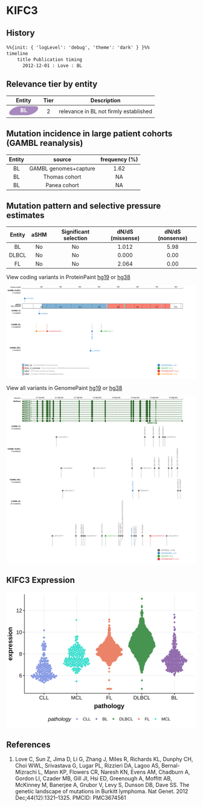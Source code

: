 # KIFC3

## History
```mermaid
%%{init: { 'logLevel': 'debug', 'theme': 'dark' } }%%
timeline
    title Publication timing
      2012-12-01 : Love : BL
```

## Relevance tier by entity

|Entity|Tier|Description                           |
|:------:|:----:|--------------------------------------|
|![BL](images/icons/BL_tier2.png)    |2   |relevance in BL not firmly established|

## Mutation incidence in large patient cohorts (GAMBL reanalysis)

|Entity|source               |frequency (%)|
|:------:|:---------------------:|:-------------:|
|BL    |GAMBL genomes+capture|1.62         |
|BL    |Thomas cohort        |  NA         |
|BL    |Panea cohort         |  NA         |

## Mutation pattern and selective pressure estimates

|Entity|aSHM|Significant selection|dN/dS (missense)|dN/dS (nonsense)|
|:------:|:----:|:---------------------:|:----------------:|:----------------:|
|BL    |No  |No                   |1.012           |5.98            |
|DLBCL |No  |No                   |0.000           |0.00            |
|FL    |No  |No                   |2.064           |0.00            |




View coding variants in ProteinPaint [hg19](https://morinlab.github.io/LLMPP/GAMBL/KIFC3_protein.html)  or [hg38](https://morinlab.github.io/LLMPP/GAMBL/KIFC3_protein_hg38.html)

![](images/proteinpaint/KIFC3_NM_005550.svg)

View all variants in GenomePaint [hg19](https://morinlab.github.io/LLMPP/GAMBL/KIFC3.html)  or [hg38](https://morinlab.github.io/LLMPP/GAMBL/KIFC3_hg38.html)

![](images/proteinpaint/KIFC3.svg)

## KIFC3 Expression
![](images/gene_expression/KIFC3_by_pathology.svg)
<!-- ORIGIN: loveGeneticLandscapeMutations2012 -->
<!-- BL: loveGeneticLandscapeMutations2012 -->

## References
1.  Love C, Sun Z, Jima D, Li G, Zhang J, Miles R, Richards KL, Dunphy CH, Choi WWL, Srivastava G, Lugar PL, Rizzieri DA, Lagoo AS, Bernal-Mizrachi L, Mann KP, Flowers CR, Naresh KN, Evens AM, Chadburn A, Gordon LI, Czader MB, Gill JI, Hsi ED, Greenough A, Moffitt AB, McKinney M, Banerjee A, Grubor V, Levy S, Dunson DB, Dave SS. The genetic landscape of mutations in Burkitt lymphoma. Nat Genet. 2012 Dec;44(12):1321–1325. PMCID: PMC3674561
